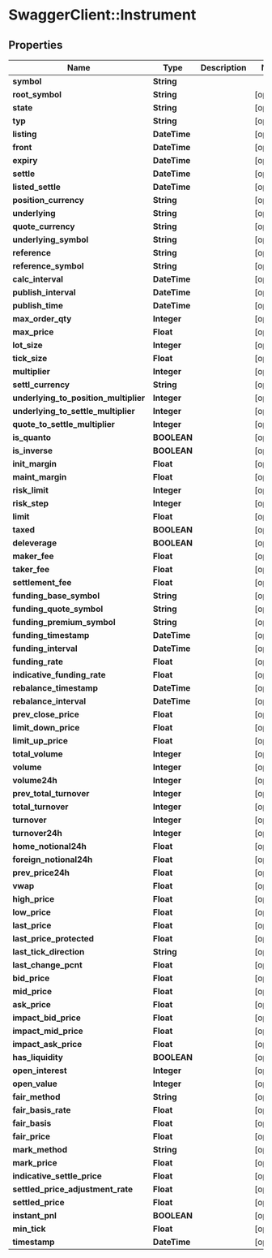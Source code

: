 # SwaggerClient::Instrument

## Properties
Name | Type | Description | Notes
------------ | ------------- | ------------- | -------------
**symbol** | **String** |  | 
**root_symbol** | **String** |  | [optional] 
**state** | **String** |  | [optional] 
**typ** | **String** |  | [optional] 
**listing** | **DateTime** |  | [optional] 
**front** | **DateTime** |  | [optional] 
**expiry** | **DateTime** |  | [optional] 
**settle** | **DateTime** |  | [optional] 
**listed_settle** | **DateTime** |  | [optional] 
**position_currency** | **String** |  | [optional] 
**underlying** | **String** |  | [optional] 
**quote_currency** | **String** |  | [optional] 
**underlying_symbol** | **String** |  | [optional] 
**reference** | **String** |  | [optional] 
**reference_symbol** | **String** |  | [optional] 
**calc_interval** | **DateTime** |  | [optional] 
**publish_interval** | **DateTime** |  | [optional] 
**publish_time** | **DateTime** |  | [optional] 
**max_order_qty** | **Integer** |  | [optional] 
**max_price** | **Float** |  | [optional] 
**lot_size** | **Integer** |  | [optional] 
**tick_size** | **Float** |  | [optional] 
**multiplier** | **Integer** |  | [optional] 
**settl_currency** | **String** |  | [optional] 
**underlying_to_position_multiplier** | **Integer** |  | [optional] 
**underlying_to_settle_multiplier** | **Integer** |  | [optional] 
**quote_to_settle_multiplier** | **Integer** |  | [optional] 
**is_quanto** | **BOOLEAN** |  | [optional] 
**is_inverse** | **BOOLEAN** |  | [optional] 
**init_margin** | **Float** |  | [optional] 
**maint_margin** | **Float** |  | [optional] 
**risk_limit** | **Integer** |  | [optional] 
**risk_step** | **Integer** |  | [optional] 
**limit** | **Float** |  | [optional] 
**taxed** | **BOOLEAN** |  | [optional] 
**deleverage** | **BOOLEAN** |  | [optional] 
**maker_fee** | **Float** |  | [optional] 
**taker_fee** | **Float** |  | [optional] 
**settlement_fee** | **Float** |  | [optional] 
**funding_base_symbol** | **String** |  | [optional] 
**funding_quote_symbol** | **String** |  | [optional] 
**funding_premium_symbol** | **String** |  | [optional] 
**funding_timestamp** | **DateTime** |  | [optional] 
**funding_interval** | **DateTime** |  | [optional] 
**funding_rate** | **Float** |  | [optional] 
**indicative_funding_rate** | **Float** |  | [optional] 
**rebalance_timestamp** | **DateTime** |  | [optional] 
**rebalance_interval** | **DateTime** |  | [optional] 
**prev_close_price** | **Float** |  | [optional] 
**limit_down_price** | **Float** |  | [optional] 
**limit_up_price** | **Float** |  | [optional] 
**total_volume** | **Integer** |  | [optional] 
**volume** | **Integer** |  | [optional] 
**volume24h** | **Integer** |  | [optional] 
**prev_total_turnover** | **Integer** |  | [optional] 
**total_turnover** | **Integer** |  | [optional] 
**turnover** | **Integer** |  | [optional] 
**turnover24h** | **Integer** |  | [optional] 
**home_notional24h** | **Float** |  | [optional] 
**foreign_notional24h** | **Float** |  | [optional] 
**prev_price24h** | **Float** |  | [optional] 
**vwap** | **Float** |  | [optional] 
**high_price** | **Float** |  | [optional] 
**low_price** | **Float** |  | [optional] 
**last_price** | **Float** |  | [optional] 
**last_price_protected** | **Float** |  | [optional] 
**last_tick_direction** | **String** |  | [optional] 
**last_change_pcnt** | **Float** |  | [optional] 
**bid_price** | **Float** |  | [optional] 
**mid_price** | **Float** |  | [optional] 
**ask_price** | **Float** |  | [optional] 
**impact_bid_price** | **Float** |  | [optional] 
**impact_mid_price** | **Float** |  | [optional] 
**impact_ask_price** | **Float** |  | [optional] 
**has_liquidity** | **BOOLEAN** |  | [optional] 
**open_interest** | **Integer** |  | [optional] 
**open_value** | **Integer** |  | [optional] 
**fair_method** | **String** |  | [optional] 
**fair_basis_rate** | **Float** |  | [optional] 
**fair_basis** | **Float** |  | [optional] 
**fair_price** | **Float** |  | [optional] 
**mark_method** | **String** |  | [optional] 
**mark_price** | **Float** |  | [optional] 
**indicative_settle_price** | **Float** |  | [optional] 
**settled_price_adjustment_rate** | **Float** |  | [optional] 
**settled_price** | **Float** |  | [optional] 
**instant_pnl** | **BOOLEAN** |  | [optional] 
**min_tick** | **Float** |  | [optional] 
**timestamp** | **DateTime** |  | [optional] 


